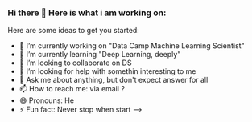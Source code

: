 ### Hi there 👋 Here is what i am working on:


Here are some ideas to get you started:

- 🔭 I’m currently working on "Data Camp Machine Learning Scientist"
- 🌱 I’m currently learning "Deep Learning, deeply"
- 👯 I’m looking to collaborate on DS
- 🤔 I’m looking for help with somethin interesting to me
- 💬 Ask me about anything, but don't expect answer for all
- 📫 How to reach me: via email ?
- 😄 Pronouns: He
- ⚡ Fun fact: Never stop when start
-->
